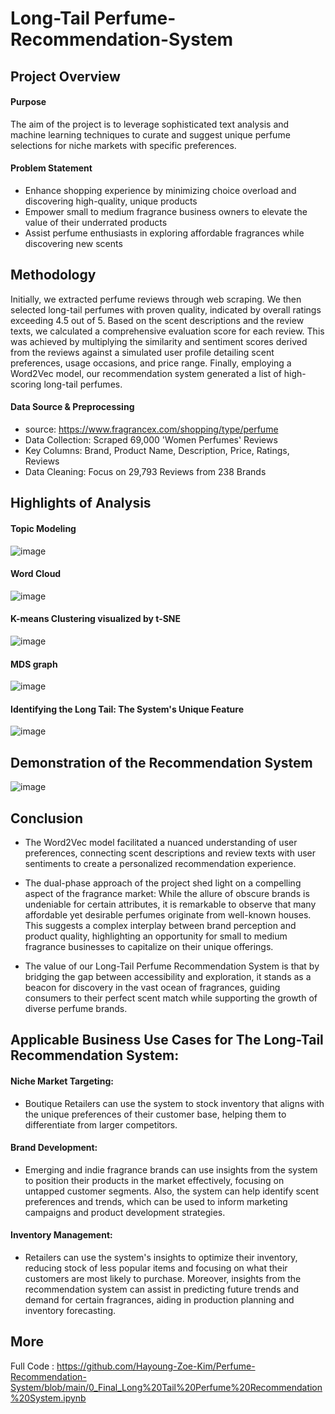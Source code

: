 # Long-Tail Perfume-Recommendation-System

## Project Overview

#### Purpose
The aim of the project is to leverage sophisticated text analysis and machine learning techniques to curate and suggest unique perfume selections for niche markets with specific preferences.

#### Problem Statement
- Enhance shopping experience by minimizing choice overload and discovering high-quality,
unique products
- Empower small to medium fragrance business owners to elevate the value of their underrated
products
- Assist perfume enthusiasts in exploring affordable fragrances while discovering new scents

## Methodology
Initially, we extracted perfume reviews through web scraping. We then selected long-tail perfumes with proven quality, indicated by overall ratings exceeding 4.5 out of 5. Based on the scent descriptions and the review texts, we calculated a comprehensive evaluation score for each review. This was achieved by multiplying the similarity and sentiment scores derived from the reviews against a simulated user profile detailing scent preferences, usage occasions, and price range. Finally, employing a Word2Vec model, our recommendation system generated a list of high-scoring long-tail perfumes.

#### Data Source & Preprocessing
- source: https://www.fragrancex.com/shopping/type/perfume
- Data Collection: Scraped 69,000 'Women Perfumes' Reviews
- Key Columns: Brand, Product Name, Description, Price, Ratings, Reviews
- Data Cleaning: Focus on 29,793 Reviews from 238 Brands

## Highlights of Analysis
#### Topic Modeling
![image](https://github.com/Hayoung-Zoe-Kim/Perfume-Recommendation-System/blob/main/Topic_Modeling.png)

#### Word Cloud
![image](https://github.com/Hayoung-Zoe-Kim/Perfume-Recommendation-System/blob/main/WordCloud.png)

#### K-means Clustering visualized by t-SNE
![image](https://github.com/Hayoung-Zoe-Kim/Perfume-Recommendation-System/blob/main/K-means_Clustering.png)
#### MDS graph
![image](https://github.com/Hayoung-Zoe-Kim/Perfume-Recommendation-System/blob/main/MDS_graph.png)

#### Identifying the Long Tail: The System's Unique Feature
![image](https://github.com/Hayoung-Zoe-Kim/Perfume-Recommendation-System/blob/main/LongTail_Graph.png)

## Demonstration of the Recommendation System
![image](https://github.com/Hayoung-Zoe-Kim/Perfume-Recommendation-System/blob/main/System_Demonstration.png)

## Conclusion
- The Word2Vec model facilitated a nuanced understanding of user preferences, connecting scent descriptions and review texts with user sentiments to create a personalized recommendation experience.
  
- The dual-phase approach of the project shed light on a compelling aspect of the fragrance market: While the allure of obscure brands is undeniable for certain attributes, it is remarkable to observe that many affordable yet desirable perfumes originate from well-known houses. This suggests a complex interplay between brand perception and product quality, highlighting an opportunity for small to medium fragrance businesses to capitalize on their unique offerings.

- The value of our Long-Tail Perfume Recommendation System is that by bridging the gap between accessibility and exploration, it stands as a beacon for discovery in the vast ocean of fragrances, guiding consumers to their perfect scent match while supporting the growth of diverse perfume brands.

## Applicable Business Use Cases for The Long-Tail Recommendation System:

#### Niche Market Targeting:
- Boutique Retailers can use the system to stock inventory that aligns with the unique preferences of their customer base, helping them to differentiate from larger competitors.

#### Brand Development: 
- Emerging and indie fragrance brands can use insights from the system to position their products in the market effectively, focusing on untapped customer segments. Also, the system can help identify scent preferences and trends, which can be used to inform marketing campaigns and product development strategies.

#### Inventory Management:
- Retailers can use the system's insights to optimize their inventory, reducing stock of less popular items and focusing on what their customers are most likely to purchase. Moreover, insights from the recommendation system can assist in predicting future trends and demand for certain fragrances, aiding in production planning and inventory forecasting.

## More
Full Code : https://github.com/Hayoung-Zoe-Kim/Perfume-Recommendation-System/blob/main/0_Final_Long%20Tail%20Perfume%20Recommendation%20System.ipynb
